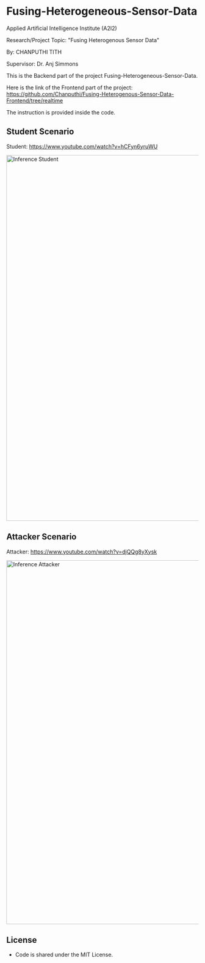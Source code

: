 # Fusing-Heterogeneous-Sensor-Data

Applied Artificial Intelligence Institute (A2I2)

Research/Project Topic: "Fusing Heterogenous Sensor Data"

By: CHANPUTHI TITH

Supervisor: Dr. Anj Simmons


This is the Backend part of the project Fusing-Heterogeneous-Sensor-Data.

Here is the link of the Frontend part of the project: https://github.com/Chanputhi/Fusing-Heterogenous-Sensor-Data-Frontend/tree/realtime

The instruction is provided inside the code.

## Student Scenario

Student: https://www.youtube.com/watch?v=hCFyn6yruWU

<img width="956" alt="Inference Student" src="https://user-images.githubusercontent.com/71917434/217748626-7dd2a9f9-371c-4288-8f47-ee75c8de9437.png">

## Attacker Scenario

Attacker: https://www.youtube.com/watch?v=djQQg8yXysk

<img width="951" alt="Inference Attacker" src="https://user-images.githubusercontent.com/71917434/217748746-9b9137f5-962c-4372-8335-1f469ca7d18c.png">


## License

- Code is shared under the MIT License.

